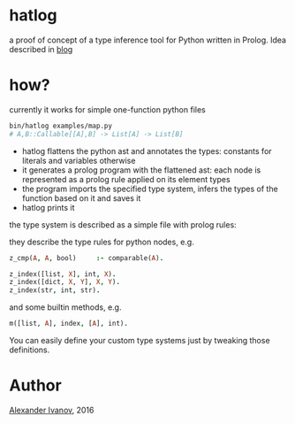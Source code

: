 # hatlog

a proof of concept of a type inference tool for Python written in Prolog. Idea described in [blog](http://code.alehander42.me/prolog_type_systems)

# how?

currently it works for simple one-function python files

```bash
bin/hatlog examples/map.py
# A,B::Callable[[A],B] -> List[A] -> List[B]
```

* hatlog flattens the python ast and annotates the types:  constants for literals and variables otherwise
* it generates a prolog program with the flattened ast: each node is represented as a prolog rule applied on its element types
* the program imports the specified type system, infers the types of the function based on it and saves it
* hatlog prints it

the type system is described as a simple file with prolog rules:

they describe the type rules for python nodes, e.g.

```prolog
z_cmp(A, A, bool)     :- comparable(A).

z_index([list, X], int, X).
z_index([dict, X, Y], X, Y).
z_index(str, int, str).

```

and some builtin methods, e.g.

```prolog
m([list, A], index, [A], int).
```

You can easily define your custom type systems just by tweaking those definitions.


# Author

[Alexander Ivanov](http://code.alehander42.me), 2016
